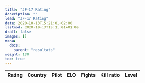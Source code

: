 ```yaml
---
title: "JF-17 Rating"
description: ""
lead: "JF-17 Rating"
date: 2020-10-13T15:21:01+02:00
lastmod: 2020-10-13T15:21:01+02:00
draft: false
images: []
menu:
  docs:
    parent: "resultats"
weight: 130
toc: true
---
```


<!-- Flag icons -->
<link href="https://cdnjs.cloudflare.com/ajax/libs/flag-icon-css/6.6.6/css/flag-icons.min.css" rel="stylesheet">

<div class="table-responsive">
<table
  id="table"
  data-toggle="table"
  data-search="true"
  data-data-type="text"
  data-pagination="true"
  data-page-size="25"
  data-response-handler="responseHandler"
  data-url="/data/elodf_1v1_classement_JF17_elo.json">
  <thead>
    <tr>
      <th data-field="Classement" data-sortable="true">Rating</th>
      <th data-field="Country" data-sortable="true">Country</th>
      <th data-field="Player">Pilot</th>
      <th data-field="ELO" data-sortable="true">ELO</th>
      <th data-field="Combats" data-sortable="true">Fights</th>
      <th data-field="Kill ratio" data-sortable="true">Kill ratio</th>
      <th data-field="LVL" data-sortable="true">Level</th>
    </tr>
  </thead>
</table>
</div>

<script>
  function responseHandler(res) {
    return JSON.parse(res)
  }
</script>
<link rel="stylesheet" href="https://unpkg.com/bootstrap-table@1.20.1/dist/bootstrap-table.min.css">
<script src="https://cdn.jsdelivr.net/npm/jquery/dist/jquery.min.js"></script>
<script src="https://unpkg.com/bootstrap-table@1.20.1/dist/bootstrap-table.min.js"></script>
